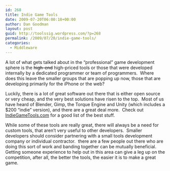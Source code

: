 ```yaml
---
id: 268
title: Indie Game Tools
date: 2009-07-20T06:00:18+00:00
author: Dan Goodman
layout: post
guid: http://toolssig.wordpress.com/?p=268
permalink: /2009/07/20/indie-game-tools/
categories:
  - Middleware
---
```

A lot of what gets talked about in the &#8220;professional&#8221; game development sphere is the <span style="text-decoration:line-through;">high-end</span> high-priced tools or those that were developed internally by a dedicated programmer or team of programmers.  Where does this leave the smaller groups that are popping up now, those that are developing primarily for the iPhone or the web?

Luckily, there is a lot of great software out there that is either open source or very cheap, and the very best solutions have risen to the top.  Most of us have heard of Blender, Gimp, the Torque Engine and Unity (which includes a $200 &#8220;indie&#8221; version), and there are a great deal more.  Check out [IndieGameTools.com](http://indiegametools.com/) for a good list of the best stuff.

While some of these tools are really great, there will always be a need for custom tools, that aren&#8217;t very useful to other developers.  Smaller developers should consider partnering with a small tools development company or individual contractor.  there are a few people out there who are doing this sort of work and banding together can be mutually beneficial.  Getting someone experience to help out in this area can give a leg up on the competition, after all, the better the tools, the easier it is to make a great game.